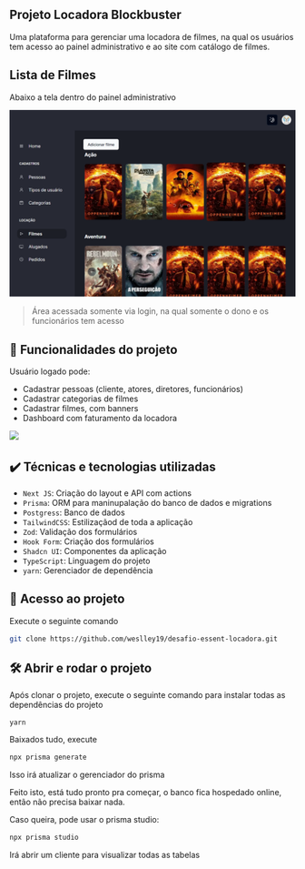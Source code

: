 ## Projeto Locadora Blockbuster

Uma plataforma para gerenciar uma locadora de filmes, na qual os usuários tem acesso ao painel administrativo e ao site com catálogo de filmes.

## Lista de Filmes

Abaixo a tela dentro do painel administrativo

![Thumbnail GitHub](https://raw.githubusercontent.com/weslley19/desafio-essent-locadora/main/dash.png)

> Área acessada somente via login, na qual somente o dono e os funcionários tem acesso

## 🔨 Funcionalidades do projeto

Usuário logado pode:
- Cadastrar pessoas (cliente, atores, diretores, funcionários)
- Cadastrar categorias de filmes
- Cadastrar filmes, com banners
- Dashboard com faturamento da locadora

![](https://github.com/alura-cursos/android-com-kotlin-personalizando-ui/raw/master/img/amostra.gif)

## ✔️ Técnicas e tecnologias utilizadas

- `Next JS`: Criação do layout e API com actions
- `Prisma`: ORM para maninupalação do banco de dados e migrations
- `Postgress`: Banco de dados
- `TailwindCSS`: Estilizaçãod de toda a aplicação
- `Zod`: Validação dos formulários
- `Hook Form`: Criação dos formulários
- `Shadcn UI`: Componentes da aplicação
- `TypeScript`: Linguagem do projeto
- `yarn`: Gerenciador de dependência

## 📁 Acesso ao projeto

Execute o seguinte comando
```bash
git clone https://github.com/weslley19/desafio-essent-locadora.git
```

## 🛠️ Abrir e rodar o projeto

Após clonar o projeto, execute o seguinte comando para instalar todas as dependências do projeto
```bash
yarn
```

Baixados tudo, execute
```bash
npx prisma generate
```
Isso irá atualizar o gerenciador do prisma

Feito isto, está tudo pronto pra começar, o banco fica hospedado online, então não precisa baixar nada.

Caso queira, pode usar o prisma studio:
```bash
npx prisma studio
```
Irá abrir um cliente para visualizar todas as tabelas
